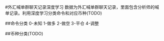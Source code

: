 #外汇喊单群聊天记录深度学习
数据为外汇喊单群聊天记录，里面包含分析师的喊单记录。利用深度学习分类命令和对应币种(TODO)

##命令分类
0-未知
1-做多
2-做空
3-平仓
4-调整

##币种分类(TODO)